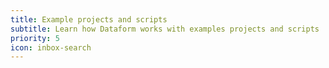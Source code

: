 ```yaml
---
title: Example projects and scripts
subtitle: Learn how Dataform works with examples projects and scripts
priority: 5
icon: inbox-search
---
```

